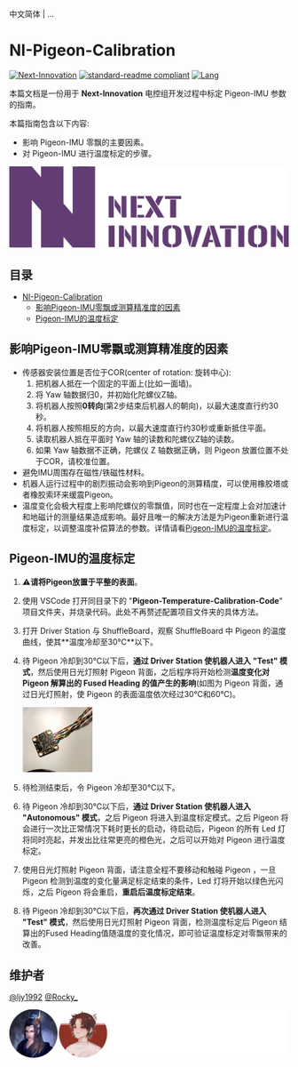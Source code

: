 中文简体 | ...

# NI-Pigeon-Calibration

[![Next-Innovation](https://img.shields.io/badge/Next-Innovation-blueviolet?style=flat)](https://github.com/FRCNextInnovation) [![standard-readme compliant](https://img.shields.io/badge/readme%20style-standard-brightgreen.svg?style=flat)](https://github.com/RichardLitt/standard-readme) [![Lang](https://img.shields.io/badge/Lang-zh--CN-Green?style=flat)]()

本篇文档是一份用于 **Next-Innovation** 电控组开发过程中标定 Pigeon-IMU 参数的指南。

本篇指南包含以下内容:

- 影响 Pigeon-IMU 零飘的主要因素。
- 对 Pigeon-IMU 进行温度标定的步骤。

<img src="./assets/Logo_Purple_Word_Transparent.png">

## 目录

- [NI-Pigeon-Calibration](#NI-Pigeon-Calibration)
  - [影响Pigeon-IMU零飘或测算精准度的因素](#影响Pigeon-IMU零飘或测算精准度的因素)
  - [Pigeon-IMU的温度标定](#Pigeon-IMU的温度标定)

## 影响Pigeon-IMU零飘或测算精准度的因素

- 传感器安装位置是否位于COR(center of rotation: 旋转中心): 
   1. 把机器人抵在一个固定的平面上(比如一面墙)。
   2. 将 Yaw 轴数据归0，并初始化陀螺仪Z轴。
   3. 将机器人按照**0转向**(第2步结束后机器人的朝向)，以最大速度直行约30秒。
   4. 将机器人按照相反的方向，以最大速度直行约30秒或重新抵住平面。
   5. 读取机器人抵在平面时 Yaw 轴的读数和陀螺仪Z轴的读数。
   6. 如果 Yaw 轴数据不正确，陀螺仪 Z 轴数据正确，则 Pigeon 放置位置不处于COR，请校准位置。
- 避免IMU周围存在磁性/铁磁性材料。
- 机器人运行过程中的剧烈振动会影响到Pigeon的测算精度，可以使用橡胶塔或者橡胶索环来缓震Pigeon。
- 温度变化会极大程度上影响陀螺仪的零飘值，同时也在一定程度上会对加速计和地磁计的测量结果造成影响。最好且唯一的解决方法是为Pigeon重新进行温度标定，以调整温度补偿算法的参数。详情请看[Pigeon-IMU的温度标定](#Pigeon-IMU的温度标定)。

## Pigeon-IMU的温度标定
1. :warning:**请将Pigeon放置于平整的表面**。

2. 使用 VSCode 打开同目录下的 "**Pigeon-Temperature-Calibration-Code**" 项目文件夹，并烧录代码。此处不再赘述配置项目文件夹的具体方法。

3. 打开 Driver Station 与 ShuffleBoard，观察 ShuffleBoard 中 Pigeon 的温度曲线，使其**温度冷却至30℃**以下。

4. 待 Pigeon 冷却到30℃以下后，**通过 Driver Station 使机器人进入 "Test" 模式**，然后使用日光灯照射 Pigeon 背面，之后程序将开始检测**温度变化对 Pigeon 解算出的 Fused Heading 的值产生的影响**(如图为 Pigeon 背面，通过日光灯照射，使 Pigeon 的表面温度依次经过30℃和60℃)。

   <img src="./assets/pigeon-lamp.png" style="zoom: 33%;" />

5. 待检测结束后，令 Pigeon 冷却至30℃以下。

6. 待 Pigeon 冷却到30℃以下后，**通过 Driver Station 使机器人进入 "Autonomous" 模式**，之后 Pigeon 将进入到温度标定模式。之后 Pigeon 将会进行一次比正常情况下耗时更长的启动，待启动后，Pigeon 的所有 Led 灯将同时亮起，并发出比往常更亮的橙色光，之后可以开始对 Pigeon 进行温度标定。

7. 使用日光灯照射 Pigeon 背面，请注意全程不要移动和触碰 Pigeon ，一旦 Pigeon 检测到温度的变化量满足标定结束的条件，Led 灯将开始以绿色光闪烁，之后 Pigeon 将会重启，**重启后温度标定结束**。

8. 待 Pigeon 冷却到30℃以下后，**再次通过 Driver Station 使机器人进入 "Test" 模式**，然后使用日光灯照射 Pigeon 背面，检测温度标定后 Pigeon 结算出的Fused Heading值随温度的变化情况，即可验证温度标定对零飘带来的改善。

## 维护者

[@ljy1992](https://github.com/ljy1992) [@Rocky_](https://github.com/RockyXRQ)

<img src="./assets/maintainers.png"/>